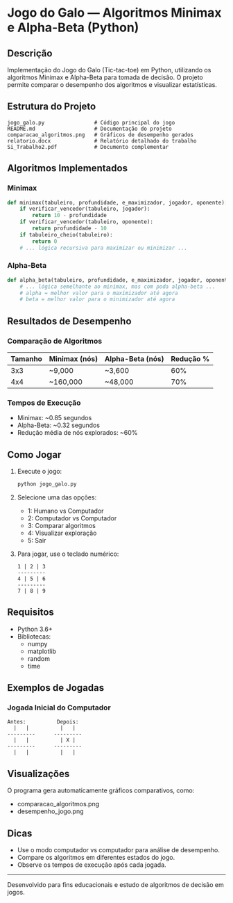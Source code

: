 # Jogo do Galo — Algoritmos Minimax e Alpha-Beta (Python)

## Descrição
Implementação do Jogo do Galo (Tic-tac-toe) em Python, utilizando os algoritmos Minimax e Alpha-Beta para tomada de decisão. 
O projeto permite comparar o desempenho dos algoritmos e visualizar estatísticas.

## Estrutura do Projeto
```
jogo_galo.py                # Código principal do jogo
README.md                   # Documentação do projeto
comparacao_algoritmos.png   # Gráficos de desempenho gerados
relatorio.docx              # Relatório detalhado do trabalho
Si_Trabalho2.pdf            # Documento complementar
```

## Algoritmos Implementados

### Minimax
```python
def minimax(tabuleiro, profundidade, e_maximizador, jogador, oponente):
    if verificar_vencedor(tabuleiro, jogador):
        return 10 - profundidade
    if verificar_vencedor(tabuleiro, oponente):
        return profundidade - 10
    if tabuleiro_cheio(tabuleiro):
        return 0
    # ... lógica recursiva para maximizar ou minimizar ...
```

### Alpha-Beta
```python
def alpha_beta(tabuleiro, profundidade, e_maximizador, jogador, oponente, alpha, beta):
    # ... lógica semelhante ao minimax, mas com poda alpha-beta ...
    # alpha = melhor valor para o maximizador até agora
    # beta = melhor valor para o minimizador até agora
```

## Resultados de Desempenho

### Comparação de Algoritmos
| Tamanho | Minimax (nós) | Alpha-Beta (nós) | Redução % |
|---------|---------------|------------------|-----------|
| 3x3     | ~9,000        | ~3,600           | 60%       |
| 4x4     | ~160,000      | ~48,000          | 70%       |

### Tempos de Execução
- Minimax: ~0.85 segundos
- Alpha-Beta: ~0.32 segundos
- Redução média de nós explorados: ~60%

## Como Jogar

1. Execute o jogo:
   ```bash
   python jogo_galo.py
   ```

2. Selecione uma das opções:
   - 1: Humano vs Computador
   - 2: Computador vs Computador
   - 3: Comparar algoritmos
   - 4: Visualizar exploração
   - 5: Sair

3. Para jogar, use o teclado numérico:
   ```
   1 | 2 | 3
   ---------
   4 | 5 | 6
   ---------
   7 | 8 | 9
   ```

## Requisitos
- Python 3.6+
- Bibliotecas:
  - numpy
  - matplotlib
  - random
  - time

## Exemplos de Jogadas

### Jogada Inicial do Computador
```
Antes:          Depois:
  |   |          |   |   
---------      ---------
  |   |          | X |   
---------      ---------
  |   |          |   |   
```

## Visualizações
O programa gera automaticamente gráficos comparativos, como:
- comparacao_algoritmos.png
- desempenho_jogo.png

## Dicas
- Use o modo computador vs computador para análise de desempenho.
- Compare os algoritmos em diferentes estados do jogo.
- Observe os tempos de execução após cada jogada.

---

Desenvolvido para fins educacionais e estudo de algoritmos de decisão em jogos.
